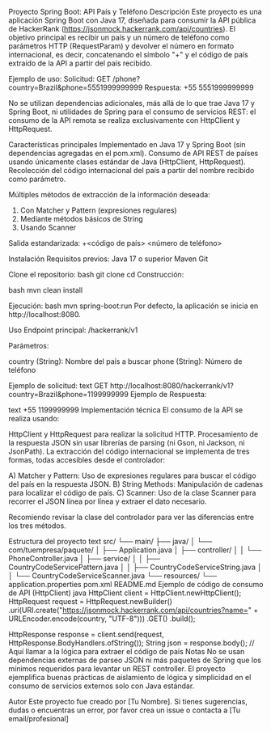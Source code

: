 Proyecto Spring Boot: API País y Teléfono
Descripción
Este proyecto es una aplicación Spring Boot con Java 17, diseñada para consumir la API pública de HackerRank (https://jsonmock.hackerrank.com/api/countries). 
El objetivo principal es recibir un país y un número de teléfono como parámetros HTTP (RequestParam) y devolver el número en formato internacional, es decir, concatenando el símbolo "+" y el código de país extraído de la API a partir del país recibido.

Ejemplo de uso:
Solicitud: GET /phone?country=Brazil&phone=5551999999999
Respuesta: +55 5551999999999

No se utilizan dependencias adicionales, más allá de lo que trae Java 17 y Spring Boot, ni utilidades de Spring para el consumo de servicios REST: el consumo de la API remota se realiza exclusivamente con HttpClient y HttpRequest.

Características principales
Implementado en Java 17 y Spring Boot (sin dependencias agregadas en el pom.xml).
Consumo de API REST de países usando únicamente clases estándar de Java (HttpClient, HttpRequest).
Recolección del código internacional del país a partir del nombre recibido como parámetro.

Múltiples métodos de extracción de la información deseada:
1. Con Matcher y Pattern (expresiones regulares)
2. Mediante métodos básicos de String
3. Usando Scanner

Salida estandarizada: +<código de país> <número de teléfono>

Instalación
Requisitos previos:
Java 17 o superior
Maven
Git

Clone el repositorio:
bash
git clone <url-del-repositorio>
cd <nombre-del-proyecto>
Construcción:

bash
mvn clean install

Ejecución:
bash
mvn spring-boot:run
Por defecto, la aplicación se inicia en http://localhost:8080.

Uso
Endpoint principal: /hackerrank/v1

Parámetros:

country (String): Nombre del país a buscar
phone (String): Número de teléfono

Ejemplo de solicitud:
text
GET http://localhost:8080/hackerrank/v1?country=Brazil&phone=1199999999
Ejemplo de Respuesta:

text
+55 1199999999
Implementación técnica
El consumo de la API se realiza usando:

HttpClient y HttpRequest para realizar la solicitud HTTP.
Procesamiento de la respuesta JSON sin usar librerías de parsing (ni Gson, ni Jackson, ni JsonPath).
La extracción del código internacional se implementa de tres formas, todas accesibles desde el controlador:

A) Matcher y Pattern: Uso de expresiones regulares para buscar el código del país en la respuesta JSON.
B) String Methods: Manipulación de cadenas para localizar el código de país.
C) Scanner: Uso de la clase Scanner para recorrer el JSON línea por línea y extraer el dato necesario.

Recomiendo revisar la clase del controlador para ver las diferencias entre los tres métodos.

Estructura del proyecto
text
src/
 └── main/
      ├── java/
      │    └── com/tuempresa/paquete/
      │         ├── Application.java
      │         ├── controller/
      │         │      └── PhoneController.java
      │         ├── service/
      │         │      ├── CountryCodeServicePattern.java
      │         │      ├── CountryCodeServiceString.java
      │         │      └── CountryCodeServiceScanner.java
      └── resources/
           └── application.properties
pom.xml
README.md
Ejemplo de código de consumo de API (HttpClient)
java
HttpClient client = HttpClient.newHttpClient();
HttpRequest request = HttpRequest.newBuilder()
    .uri(URI.create("https://jsonmock.hackerrank.com/api/countries?name=" + URLEncoder.encode(country, "UTF-8")))
    .GET()
    .build();

HttpResponse<String> response = client.send(request, HttpResponse.BodyHandlers.ofString());
String json = response.body();
// Aquí llamar a la lógica para extraer el código de país
Notas
No se usan dependencias externas de parseo JSON ni más paquetes de Spring que los mínimos requeridos para levantar un REST controller.
El proyecto ejemplifica buenas prácticas de aislamiento de lógica y simplicidad en el consumo de servicios externos solo con Java estándar.

Autor
Este proyecto fue creado por [Tu Nombre].
Si tienes sugerencias, dudas o encuentras un error, por favor crea un issue o contacta a [Tu email/profesional]
